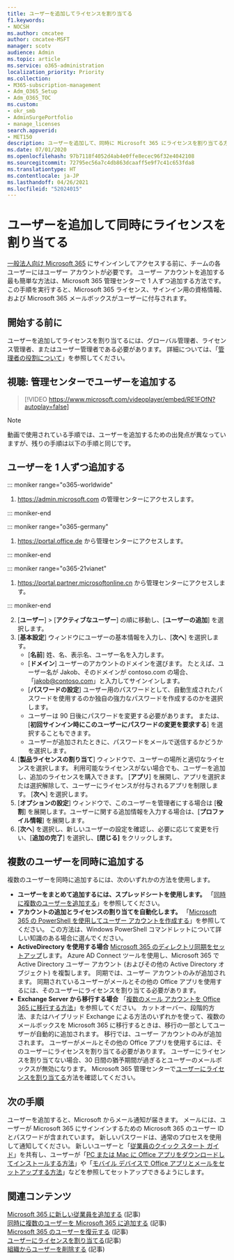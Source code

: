 ```yaml
---
title: ユーザーを追加してライセンスを割り当てる
f1.keywords:
- NOCSH
ms.author: cmcatee
author: cmcatee-MSFT
manager: scotv
audience: Admin
ms.topic: article
ms.service: o365-administration
localization_priority: Priority
ms.collection:
- M365-subscription-management
- Adm_O365_Setup
- Adm_O365_TOC
ms.custom:
- okr_smb
- AdminSurgePortfolio
- manage_licenses
search.appverid:
- MET150
description: ユーザーを追加して、同時に Microsoft 365 にライセンスを割り当てる方法について説明します。
ms.date: 07/01/2020
ms.openlocfilehash: 97b7118f4052d4ab4e0ffe8ecec96f32e4042108
ms.sourcegitcommit: 72795ec56a7c4db863dcaaff5e9f7c41c653fda8
ms.translationtype: HT
ms.contentlocale: ja-JP
ms.lasthandoff: 04/26/2021
ms.locfileid: "52024015"
---
```

# <a name="add-users-and-assign-licenses-at-the-same-time"></a>ユーザーを追加して同時にライセンスを割り当てる

[一般法人向け Microsoft 365](https://www.microsoft.com/microsoft-365/business) にサインインしてアクセスする前に、チームの各ユーザーにはユーザー アカウントが必要です。 ユーザー アカウントを追加する最も簡単な方法は、Microsoft 365 管理センターで 1 人ずつ追加する方法です。 この手順を実行すると、Microsoft 365 ライセンス、サインイン用の資格情報、および Microsoft 365 メールボックスがユーザーに付与されます。

## <a name="before-you-begin"></a>開始する前に

ユーザーを追加してライセンスを割り当てるには、グローバル管理者、ライセンス管理者、またはユーザー管理者である必要があります。 詳細については、「[管理者の役割について](../../admin/add-users/about-admin-roles.md)」を参照してください。

## <a name="watch-add-users-in-the-admin-center"></a>視聴: 管理センターでユーザーを追加する

> [!VIDEO https://www.microsoft.com/videoplayer/embed/RE1FOfN?autoplay=false]

> [!NOTE]
> 動画で使用されている手順では、ユーザーを追加するための出発点が異なっていますが、残りの手順は以下の手順と同じです。

## <a name="add-users-one-at-a-time"></a>ユーザーを 1 人ずつ追加する

 ::: moniker range="o365-worldwide"

1. <a href="https://go.microsoft.com/fwlink/p/?linkid=2024339" target="_blank">https://admin.microsoft.com</a> の管理センターにアクセスします。

::: moniker-end

::: moniker range="o365-germany"

1. <a href="https://go.microsoft.com/fwlink/p/?linkid=848041" target="_blank">https://portal.office.de</a> から管理センターにアクセスします。

::: moniker-end

::: moniker range="o365-21vianet"

1. <a href="https://go.microsoft.com/fwlink/p/?linkid=850627" target="_blank">https://portal.partner.microsoftonline.cn</a> から管理センターにアクセスします。

::: moniker-end 

2. [**ユーザー**]  >  [**アクティブなユーザー**] の順に移動し、[**ユーザーの追加**] を選択します。
3. [**基本設定**] ウィンドウにユーザーの基本情報を入力し、[**次へ**] を選択します。
    - [**名前**] 姓、名、表示名、ユーザー名を入力します。
    - [**ドメイン**] ユーザーのアカウントのドメインを選びます。 たとえば、ユーザー名が Jakob、そのドメインが contoso.com の場合、「jakob@contoso.com」と入力してサインインします。
    - [**パスワードの設定**] ユーザー用のパスワードとして、自動生成されたパスワードを使用するのか独自の強力なパスワードを作成するのかを選択します。
    - ユーザーは 90 日後にパスワードを変更する必要があります。 または、[**初回サインイン時にこのユーザーにパスワードの変更を要求する**] を選択することもできます。
    - ユーザーが追加されたときに、パスワードをメールで送信するかどうかを選択します。
4. [**製品ライセンスの割り当て**] ウィンドウで、ユーザーの場所と適切なライセンスを選択します。 利用可能なライセンスがない場合でも、ユーザーを追加し、追加のライセンスを購入できます。 [**アプリ**] を展開し、アプリを選択または選択解除して、ユーザーにライセンスが付与されるアプリを制限します。 [**次へ**] を選択します。
5. [**オプションの設定**] ウィンドウで、このユーザーを管理者にする場合は [**役割**] を展開します。ユーザーに関する追加情報を入力する場合は、[**プロファイル情報**] を展開します。
6. [**次へ**] を選択し、新しいユーザーの設定を確認し、必要に応じて変更を行い、[**追加の完了**] を選択し、**[閉じる]** をクリックします。

## <a name="add-multiple-users-at-the-same-time"></a>複数のユーザーを同時に追加する

複数のユーザーを同時に追加するには、次のいずれかの方法を使用します。

- **ユーザーをまとめて追加するには、スプレッドシートを使用します。** 「[同時に複数のユーザーを追加する](../../enterprise/add-several-users-at-the-same-time.md)」を参照してください。
- **アカウントの追加とライセンスの割り当てを自動化します。** 「[Microsoft 365 の PowerShell を使用してユーザー アカウントを作成する](../../enterprise/create-user-accounts-with-microsoft-365-powershell.md)」を参照してください。 この方法は、Windows PowerShell コマンドレットについて詳しい知識のある場合に選んでください。
- **ActiveDirectory を使用する場合** [Microsoft 365 のディレクトリ同期をセットアップ](../../enterprise/set-up-directory-synchronization.md)します。 Azure AD Connect ツールを使用し、Microsoft 365 で Active Directory ユーザー アカウント (およびその他の Active Directory オブジェクト) を複製します。 同期では、ユーザー アカウントのみが追加されます。 同期されているユーザーがメールとその他の Office アプリを使用するには、そのユーザーにライセンスを割り当てる必要があります。
- **Exchange Server から移行する場合** 「[複数のメール アカウントを Office 365 に移行する方法](/Exchange/mailbox-migration/mailbox-migration)」を参照してください。 カットオーバー、段階的方法、またはハイブリッド Exchange による方法のいずれかを使って、複数のメールボックスを Microsoft 365 に移行するときは、移行の一部としてユーザーが自動的に追加されます。 移行では、ユーザー アカウントのみが追加されます。 ユーザーがメールとその他の Office アプリを使用するには、そのユーザーにライセンスを割り当てる必要があります。 ユーザーにライセンスを割り当てない場合、30 日間の猶予期間が過ぎるとユーザーのメールボックスが無効になります。 Microsoft 365 管理センターで[ユーザーにライセンスを割り当てる](../manage/assign-licenses-to-users.md)方法を確認してください。

## <a name="next-steps"></a>次の手順

ユーザーを追加すると、Microsoft からメール通知が届きます。 メールには、ユーザーが Microsoft 365 にサインインするための Microsoft 365 のユーザー ID とパスワードが含まれています。 新しいパスワードは、通常のプロセスを使用して通知してください。 新しいユーザーと「[従業員のクイック スタート ガイド](../../business-video/employee-quick-setup.md)」を共有し、ユーザーが「[PC または Mac に Office アプリをダウンロードしてインストールする方法](https://support.microsoft.com/office/4414eaaf-0478-48be-9c42-23adc4716658)」や「[モバイル デバイスで Office アプリとメールをセットアップする方法](https://support.microsoft.com/office/7dabb6cb-0046-40b6-81fe-767e0b1f014f)」などを参照してセットアップできるようにします。

## <a name="related-content"></a>関連コンテンツ

[Microsoft 365 に新しい従業員を追加する](add-new-employee.md) (記事)\
[同時に複数のユーザーを Microsoft 365 に追加する](../../enterprise/add-several-users-at-the-same-time.md) (記事)\
[Microsoft 365 のユーザーを復元する](restore-user.md) (記事)\
[ユーザーにライセンスを割り当てる](../manage/assign-licenses-to-users.md)(記事)\
[組織からユーザーを削除する](delete-a-user.md) (記事)